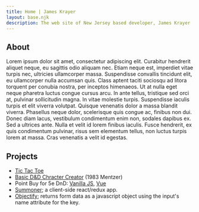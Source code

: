 ```yaml
---
title: Home | James Krayer
layout: base.njk
description: The web site of New Jersey based developer, James Krayer
---
```


<section>

## About

Lorem ipsum dolor sit amet, consectetur adipiscing elit. Curabitur hendrerit aliquet neque, eu sagittis odio aliquam nec. Etiam neque est, imperdiet vitae turpis nec, ultricies ullamcorper massa. Suspendisse convallis tincidunt elit, eu ullamcorper nulla accumsan quis. Class aptent taciti sociosqu ad litora torquent per conubia nostra, per inceptos himenaeos. Ut at nulla eget neque pharetra luctus congue cursus arcu. In ante tellus, tristique sed orci at, pulvinar sollicitudin magna. In vitae molestie turpis. Suspendisse iaculis turpis et elit viverra volutpat. Quisque venenatis dolor a massa blandit viverra. Phasellus neque dolor, scelerisque quis congue ac, finibus non dui. Donec diam lacus, vestibulum condimentum enim non, sodales dapibus ex. Sed a ultrices ante. Nulla et velit id lorem finibus iaculis. Fusce hendrerit, ex quis condimentum pulvinar, risus sem elementum tellus, non luctus turpis lorem at massa. Cras venenatis a velit id egestas.

</section>

<section>

## Projects

* [Tic Tac Toe](http://jameskrayer.com/tic-tac-toe/)
* [Basic D&D Chracter Creator](http://jameskrayer.com/basic/) (1983 Mentzer)
* Point Buy for 5e DnD: [Vanilla JS](http://jameskrayer.com/point-buy/vanillajs), [Vue](http://jameskrayer.com/point-buy/vue)
* [Summoner](http://jameskrayer.com/summoner); a client-side react/redux app.
* [Objectify](https://github.com/jkrayer/objectify); returns form data as a javascript object using the input's name attribute for the key.

</section>
